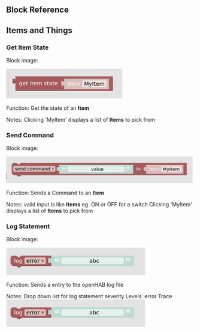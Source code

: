 ## Block Reference
## Items and Things

### Get Item State
Block image:

![GetItemState](https://github.com/MyRaceData/OH3BlocklyDoc/blob/main/GetItemState.png)

Function:
Get the state of an **Item**

Notes:
Clicking 'MyItem' displays a list of **Items** to pick from

### Send Command
Block image:

![GetItemState](https://github.com/MyRaceData/OH3BlocklyDoc/blob/main/SendCommand.png)

Function:
Sends a Command to an **Item**

Notes:
valid input is like **Items** eg. ON or OFF for a switch
Clicking 'MyItem' displays a list of **Items** to pick from

### Log Statement
Block image:

![GetItemState](https://github.com/MyRaceData/OH3BlocklyDoc/blob/main/OHLog.png)

Function:
Sends a entry to the openHAB log file

Notes:
Drop down list for log statement severity
  Levels:
    error
    Trace
    ![LogLevel](https://github.com/MyRaceData/OH3BlocklyDoc/blob/main/OHLog.png)
